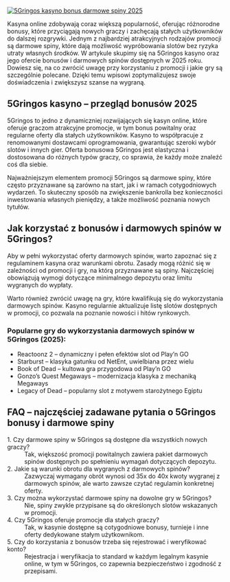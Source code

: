 [![5Gringos kasyno bonus darmowe spiny 2025](https://123-caf.pages.dev/gitsignup.png)](https://vrmoo.ru/Bt82HjjY)

<div> <p>Kasyna online zdobywają coraz większą popularność, oferując różnorodne bonusy, które przyciągają nowych graczy i zachęcają stałych użytkowników do dalszej rozgrywki. Jednym z najbardziej atrakcyjnych rodzajów promocji są darmowe spiny, które dają możliwość wypróbowania slotów bez ryzyka utraty własnych środków. W artykule skupimy się na 5Gringos kasyno oraz jego ofercie bonusów i darmowych spinów dostępnych w 2025 roku. Dowiesz się, na co zwrócić uwagę przy korzystaniu z promocji i jakie gry są szczególnie polecane. Dzięki temu wpisowi zoptymalizujesz swoje doświadczenia i zwiększysz szanse na wygraną.</p>  <h2>5Gringos kasyno – przegląd bonusów 2025</h2> <p>5Gringos to jedno z dynamiczniej rozwijających się kasyn online, które oferuje graczom atrakcyjne promocje, w tym bonus powitalny oraz regularne oferty dla stałych użytkowników. Kasyno to współpracuje z renomowanymi dostawcami oprogramowania, gwarantując szeroki wybór slotów i innych gier. Oferta bonusowa 5Gringos jest elastyczna i dostosowana do różnych typów graczy, co sprawia, że każdy może znaleźć coś dla siebie.</p> <p>Najważniejszym elementem promocji 5Gringos są darmowe spiny, które często przyznawane są zarówno na start, jak i w ramach cotygodniowych wydarzeń. To skuteczny sposób na zwiększenie bankrolla bez konieczności inwestowania własnych pieniędzy, a także możliwość poznania nowych tytułów.</p>  <h2>Jak korzystać z bonusów i darmowych spinów w 5Gringos?</h2> <p>Aby w pełni wykorzystać oferty darmowych spinów, warto zapoznać się z regulaminem kasyna oraz warunkami obrotu. Zasady mogą różnić się w zależności od promocji i gry, na którą przyznawane są spiny. Najczęściej obowiązują wymogi dotyczące minimalnego depozytu oraz limitu wygranych do wypłaty.</p> <p>Warto również zwrócić uwagę na gry, które kwalifikują się do wykorzystania darmowych spinów. Kasyno regularnie aktualizuje listę slotów dostępnych w promocji, co pozwala na poznanie nowości i hitów rynkowych.</p>  <h3>Popularne gry do wykorzystania darmowych spinów w 5Gringos (2025):</h3> <ul> <li>Reactoonz 2 – dynamiczny i pełen efektów slot od Play’n GO</li> <li>Starburst – klasyka gatunku od NetEnt, uwielbiana przez wielu</li> <li>Book of Dead – kultowa gra przygodowa od Play’n GO</li> <li>Gonzo’s Quest Megaways – modernizacja klasyka z mechaniką Megaways</li> <li>Legacy of Dead – popularny slot z motywem starożytnego Egiptu</li> </ul>  <h2>FAQ – najczęściej zadawane pytania o 5Gringos bonusy i darmowe spiny</h2> <dl> <dt>1. Czy darmowe spiny w 5Gringos są dostępne dla wszystkich nowych graczy?</dt> <dd>Tak, większość promocji powitalnych zawiera pakiet darmowych spinów dostępnych po spełnieniu wymagań dotyczących depozytu.</dd>  <dt>2. Jakie są warunki obrotu dla wygranych z darmowych spinów?</dt> <dd>Zazwyczaj wymagany obrót wynosi od 35x do 40x kwoty wygranej z darmowych spinów, ale warto zawsze czytać regulamin konkretnej oferty.</dd>  <dt>3. Czy można wykorzystać darmowe spiny na dowolne gry w 5Gringos?</dt> <dd>Nie, spiny zwykle przypisane są do określonych slotów wskazanych w promocji.</dd>  <dt>4. Czy 5Gringos oferuje promocje dla stałych graczy?</dt> <dd>Tak, w kasynie dostępne są cotygodniowe bonusy, turnieje i inne oferty dedykowane stałym użytkownikom.</dd>  <dt>5. Czy do korzystania z bonusów trzeba się rejestrować i weryfikować konto?</dt> <dd>Rejestracja i weryfikacja to standard w każdym legalnym kasynie online, w tym w 5Gringos, co zapewnia bezpieczeństwo i zgodność z przepisami.</dd> </dl> </div>